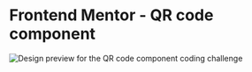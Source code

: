 # Frontend Mentor - QR code component

![Design preview for the QR code component coding challenge](/qr-code-component/desktop-preview.jpg)
